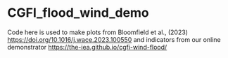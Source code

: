 # CGFI_flood_wind_demo
Code here is used to make plots from Bloomfield et al., (2023) https://doi.org/10.1016/j.wace.2023.100550 and indicators from our online demonstrator https://the-iea.github.io/cgfi-wind-flood/ 

